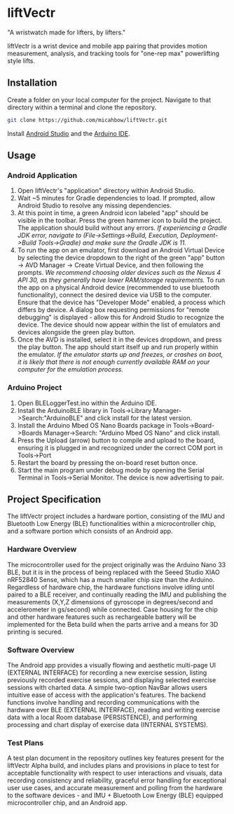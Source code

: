 # liftVectr
"A wristwatch made for lifters, by lifters."

liftVectr is a wrist device and mobile app pairing that provides motion measurement, analysis, and tracking tools for "one-rep max" powerlifting style lifts.

## Installation

Create a folder on your local computer for the project. Navigate to that directory within a terminal and clone the repository.

```bash
git clone https://github.com/micahbow/liftVectr.git
```
Install [Android Studio](https://developer.android.com/studio) and the [Arduino IDE](https://docs.arduino.cc/software/ide-v1).

## Usage

### Android Application

1. Open liftVectr's "application" directory within Android Studio.
2. Wait ~5 minutes for Gradle dependencies to load. If prompted, allow Android Studio to resolve any missing dependencies. 
3. At this point in time, a green Android icon labeled "app" should be visible in the toolbar. Press the green hammer icon to build the project. The application should build without any errors. *If experiencing a Gradle JDK error, navigate to (File->Settings->Build, Execution, Deployment->Build Tools->Gradle) and make sure the Gradle JDK is 11.*
4. To run the app on an emulator, first download an Android Virtual Device by selecting the device dropdown to the right of the green "app" button -> AVD Manager -> Create Virtual Device, and then following the prompts. *We recommend choosing older devices such as the Nexus 4 API 30, as they generally have lower RAM/storage requirements.* To run the app on a physical Android device (recommended to use bluetooth functionality), connect the desired device via USB to the computer. Ensure that the device has "Developer Mode" enabled, a process which differs by device. A dialog box requesting permissions for "remote debugging" is displayed - allow this for Android Studio to recognize the device. The device should now appear within the list of emulators and devices alongside the green play button.
5. Once the AVD is installed, select it in the devices dropdown, and press the play button. The app should start itself up and run properly within the emulator. *If the emulator starts up and freezes, or crashes on boot, it is likely that there is not enough currently available RAM on your computer for the emulation process.*

### Arduino Project

1. Open BLELoggerTest.ino within the Arduino IDE.
2. Install the ArduinoBLE library in Tools->Library Manager->Search:"ArduinoBLE" and click install for the latest version.
3. Install the Arduino Mbed OS Nano Boards package in Tools->Board->Boards Manager->Search: "Arduino Mbed OS Nano" and click install.
4. Press the Upload (arrow) button to compile and upload to the board, ensuring it is plugged in and recognized under the correct COM port in Tools->Port
5. Restart the board by pressing the on-board reset button once.
6. Start the main program under debug mode by opening the Serial Terminal in Tools->Serial Monitor. The device is now advertising to pair.

## Project Specification

The liftVectr project includes a hardware portion, consisting of the IMU and Bluetooth Low Energy (BLE) functionalities within a microcontroller chip, and a software portion which consists of an Android app.

### Hardware Overview

The microcontroller used for the project originally was the Arduino Nano 33 BLE, but it is in the process of being replaced with the Seeed Studio XIAO nRF52840 Sense, which has a much smaller chip size than the Arduino. Regardless of hardware chip, the hardware functions involve idling until paired to a BLE receiver, and continually reading the IMU and publishing the measurements (X,Y,Z dimensions of gyroscope in degrees/second and accelerometer in gs/second) while connected. Case housing for the chip and other hardware features such as rechargeable battery will be implemented for the Beta build when the parts arrive and a means for 3D printing is secured.

### Software Overview

The Android app provides a visually flowing and aesthetic multi-page UI (EXTERNAL INTERFACE) for recording a new exercise session, listing previously recorded exercise sessions, and displaying selected exercise sessions with charted data. A simple two-option NavBar allows users intuitive ease of access with the application's features. The backend functions involve handling and recording communications with the hardware over BLE (EXTERNAL INTERFACE), reading and writing exercise data with a local Room database (PERSISTENCE), and performing processing and chart display of exercise data (INTERNAL SYSTEMS).

### Test Plans

A test plan document in the repository outlines key features present for the liftVectr Alpha build, and includes plans and provisions in place to test for acceptable functionality with respect to user interactions and visuals, data recording consistency and reliability, graceful error handling for exceptional user use cases, and accurate measurement and polling from the hardware to the software devices - and IMU + Bluetooth Low Energy (BLE) equipped microcontroller chip, and an Android app.

